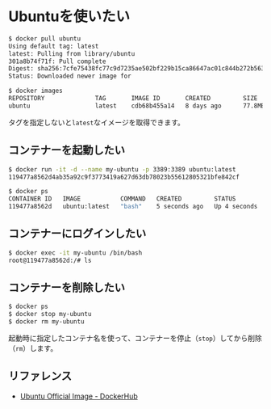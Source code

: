 # Ubuntuを使いたい

```bash
$ docker pull ubuntu
Using default tag: latest
latest: Pulling from library/ubuntu
301a8b74f71f: Pull complete
Digest: sha256:7cfe75438fc77c9d7235ae502bf229b15ca86647ac01c844b272b56326d56184
Status: Downloaded newer image for

$ docker images
REPOSITORY              TAG       IMAGE ID       CREATED         SIZE
ubuntu                  latest    cdb68b455a14   8 days ago      77.8MB
```

タグを指定しないと``latest``なイメージを取得できます。

## コンテナーを起動したい

```bash
$ docker run -it -d --name my-ubuntu -p 3389:3389 ubuntu:latest
119477a8562d4ab35a92c9f3773419a627d63db78023b55612805321bfe842cf

$ docker ps
CONTAINER ID   IMAGE           COMMAND   CREATED         STATUS         PORTS                    NAMES
119477a8562d   ubuntu:latest   "bash"    5 seconds ago   Up 4 seconds   0.0.0.0:3389->3389/tcp   my-ubuntu
```

## コンテナーにログインしたい

```bash
$ docker exec -it my-ubuntu /bin/bash
root@119477a8562d:/# ls
```

## コンテナーを削除したい

```bash
$ docker ps
$ docker stop my-ubuntu
$ docker rm my-ubuntu
```

起動時に指定したコンテナ名を使って、コンテナーを停止（``stop``）してから削除（``rm``）します。

## リファレンス

- [Ubuntu Official Image - DockerHub](https://hub.docker.com/_/ubuntu/)
